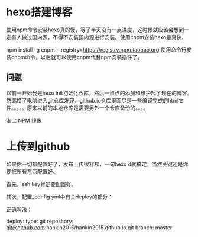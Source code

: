# hexo搭建博客

使用npm命令安装hexo真的慢，等了半天没有一点进度，这时候就应该会想到一定有人做过国内源，不得不安装国内源进行安装。使用cnpm安装hexo是真快。

npm install -g cnpm --registry=https://registry.npm.taobao.org
使用命令行安装cnpm命令，以后就可以使用cnpm代替npm安装插件了。


## 问题
以前一开始我是hexo init初始化仓库，然后一点点的添加和维护起了现在的博客。然鹅换了电脑进入git仓库发现，github.io仓库里面尽是一些编译完成的html文件。。。。。原来以前的本地仓库是需要另外一个仓库备份的。。。。

[淘宝 NPM 镜像](https://npm.taobao.org/)


# 上传到github
如果你一切都配置好了，发布上传很容易，一句hexo d就搞定，当然关键还是你要把所有东西配置好。

首先，ssh key肯定要配置好。

其次，配置_config.yml中有关deploy的部分：

正确写法：

deploy:
  type: git
  repository: git@github.com:hankin2015/hankin2015.github.io.git
  branch: master